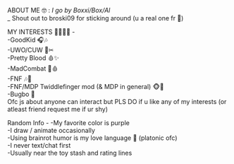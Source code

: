 ABOUT ME 🤓 :        _I go by Boxxi/Box/Al_      
                 _
                     Shout out to broski09 for sticking around (u a real one fr 🙏)

MY INTERESTS 🤑🤑🤑👅 -                                                        
-GoodKid 🎧🎶                               
-UWO/CUW 👻✂                 
-Pretty Blood 🩸✨           
-MadCombat 🔪🩸             
-FNF 🎶🎤           
-FNF/MDP Twiddlefinger mod (& MDP in general) 🐵👅     
-Bugbo 🐜     
Ofc js about anyone can interact but PLS DO if u like any of my interests (or atleast friend request me if ur shy)

Random Info -
-My favorite color is purple         
-I draw / animate occasionally        
-Using brainrot humor is my love language 🥺 (platonic ofc)         
-I never text/chat first        
-Usually near the toy stash and rating lines        

